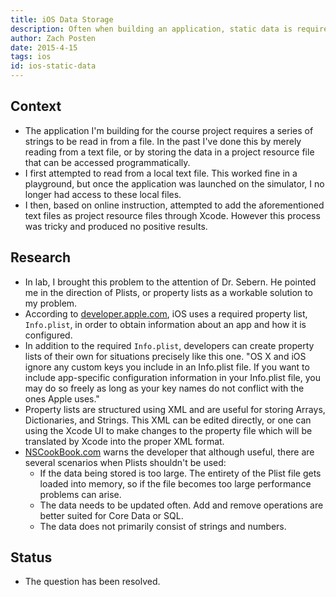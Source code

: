 ```yaml
---
title: iOS Data Storage
description: Often when building an application, static data is required for some function of the application.  What is the preferred way to store this data when building an iOS application?
author: Zach Posten
date: 2015-4-15
tags: ios
id: ios-static-data
---
```


## Context

- The application I'm building for the course project requires a series of strings to be read in from a file. In the past I've done this by merely reading from a text file, or by storing the data in a project resource file that can be accessed programmatically.
- I first attempted to read from a local text file. This worked fine in a playground, but once the application was launched on the simulator, I no longer had access to these local files.
- I then, based on online instruction, attempted to add the aforementioned text files as project resource files through Xcode. However this process was tricky and produced no positive results.

## Research

- In lab, I brought this problem to the attention of Dr. Sebern. He pointed me in the direction of Plists, or property lists as a workable solution to my problem.
- According to [developer.apple.com](https://developer.apple.com/library/ios/documentation/General/Reference/InfoPlistKeyReference/Articles/AboutInformationPropertyListFiles.html), iOS uses a required property list, `Info.plist`, in order to obtain information about an app and how it is configured.
- In addition to the required `Info.plist`, developers can create property lists of their own for situations precisely like this one. "OS X and iOS ignore any custom keys you include in an Info.plist file. If you want to include app-specific configuration information in your Info.plist file, you may do so freely as long as your key names do not conflict with the ones Apple uses."
- Property lists are structured using XML and are useful for storing Arrays, Dictionaries, and Strings. This XML can be edited directly, or one can using the Xcode UI to make changes to the property file which will be translated by Xcode into the proper XML format.
- [NSCookBook.com](http://nscookbook.com/2013/02/ios-programming-recipe-13-using-property-lists-plists/) warns the developer that although useful, there are several scenarios when Plists shouldn't be used:
  - If the data being stored is too large. The entirety of the Plist file gets loaded into memory, so if the file becomes too large performance problems can arise.
  - The data needs to be updated often. Add and remove operations are better suited for Core Data or SQL.
  - The data does not primarily consist of strings and numbers.

## Status

- The question has been resolved.
